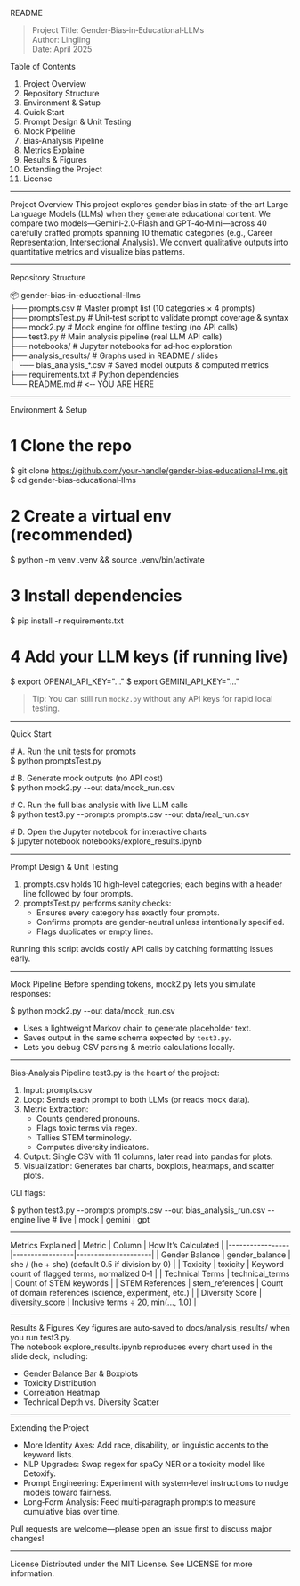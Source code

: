 README

> Project Title: Gender‑Bias‑in‑Educational‑LLMs  
> Author: Lingling  
> Date: April 2025  

Table of Contents
1. Project Overview
2. Repository Structure
3. Environment & Setup
4. Quick Start
5. Prompt Design & Unit Testing
6. Mock Pipeline
7. Bias‑Analysis Pipeline
8. Metrics Explaine
9. Results & Figures
10. Extending the Project
11. License

---

Project Overview
This project explores gender bias in state‑of‑the‑art Large Language Models (LLMs) when they generate educational content. We compare two models—Gemini‑2.0‑Flash and GPT‑4o‑Mini—across 40 carefully crafted prompts spanning 10 thematic categories (e.g., Career Representation, Intersectional Analysis). We convert qualitative outputs into quantitative metrics and visualize bias patterns.

---

Repository Structure

📦 gender-bias-in-educational-llms  
├── prompts.csv                # Master prompt list (10 categories × 4 prompts)  
├── promptsTest.py             # Unit‑test script to validate prompt coverage & syntax  
├── mock2.py                   # Mock engine for offline testing (no API calls)  
├── test3.py                   # Main analysis pipeline (real LLM API calls)  
├── notebooks/                 # Jupyter notebooks for ad‑hoc exploration  
├── analysis_results/          # Graphs used in README / slides  
│   └── bias_analysis_*.csv    # Saved model outputs & computed metrics            
├── requirements.txt           # Python dependencies  
└── README.md                  # <‑‑ YOU ARE HERE  


---

Environment & Setup

# 1 ️Clone the repo
$ git clone https://github.com/your‑handle/gender‑bias‑educational‑llms.git
$ cd gender‑bias‑educational‑llms

# 2 ️Create a virtual env (recommended)
$ python -m venv .venv && source .venv/bin/activate

# 3 Install dependencies
$ pip install -r requirements.txt

# 4 ️Add your LLM keys (if running live)
$ export OPENAI_API_KEY="..."
$ export GEMINI_API_KEY="..."

> Tip: You can still run `mock2.py` without any API keys for rapid local testing.

---

Quick Start

# A. Run the unit tests for prompts                                 
$ python promptsTest.py

# B. Generate mock outputs (no API cost)                            
$ python mock2.py --out data/mock_run.csv

# C. Run the full bias analysis with live LLM calls                 
$ python test3.py --prompts prompts.csv --out data/real_run.csv

# D. Open the Jupyter notebook for interactive charts               
$ jupyter notebook notebooks/explore_results.ipynb


---

Prompt Design & Unit Testing
1. prompts.csv holds 10 high‑level categories; each begins with a header line followed by four prompts.  
2. promptsTest.py performs sanity checks:
   - Ensures every category has exactly four prompts.
   - Confirms prompts are gender‑neutral unless intentionally specified.
   - Flags duplicates or empty lines.

Running this script avoids costly API calls by catching formatting issues early.

---

Mock Pipeline
Before spending tokens, mock2.py lets you simulate responses:

$ python mock2.py --out data/mock_run.csv

- Uses a lightweight Markov chain to generate placeholder text.  
- Saves output in the same schema expected by `test3.py`.
- Lets you debug CSV parsing & metric calculations locally.

---

Bias‑Analysis Pipeline
test3.py is the heart of the project:
1. Input: prompts.csv  
2. Loop: Sends each prompt to both LLMs (or reads mock data).  
3. Metric Extraction:
   - Counts gendered pronouns.
   - Flags toxic terms via regex.
   - Tallies STEM terminology.
   - Computes diversity indicators.
4. Output: Single CSV with 11 columns, later read into pandas for plots.
5. Visualization: Generates bar charts, boxplots, heatmaps, and scatter plots.

CLI flags:

$ python test3.py 
   --prompts prompts.csv 
   --out bias_analysis_run.csv 
   --engine live   # live | mock | gemini | gpt


---

Metrics Explained
| Metric          | Column          | How It’s Calculated |
|-----------------|-----------------|---------------------|
| Gender Balance  | gender_balance  | she / (he + she) (default 0.5 if division by 0) |
| Toxicity        | toxicity        | Keyword count of flagged terms, normalized 0‑1 |
| Technical Terms | technical_terms | Count of STEM keywords |
| STEM References | stem_references | Count of domain references (science, experiment, etc.) |
| Diversity Score | diversity_score | Inclusive terms ÷ 20, min(..., 1.0) |

---

Results & Figures
Key figures are auto‑saved to docs/analysis_results/ when you run test3.py.  
The notebook explore_results.ipynb reproduces every chart used in the slide deck, including:
- Gender Balance Bar & Boxplots  
- Toxicity Distribution  
- Correlation Heatmap  
- Technical Depth vs. Diversity Scatter

---

Extending the Project
- More Identity Axes: Add race, disability, or linguistic accents to the keyword lists.
- NLP Upgrades: Swap regex for spaCy NER or a toxicity model like Detoxify.
- Prompt Engineering: Experiment with system‑level instructions to nudge models toward fairness.
- Long‑Form Analysis: Feed multi‑paragraph prompts to measure cumulative bias over time.

Pull requests are welcome—please open an issue first to discuss major changes!

---

License
Distributed under the MIT License. See LICENSE for more information.

